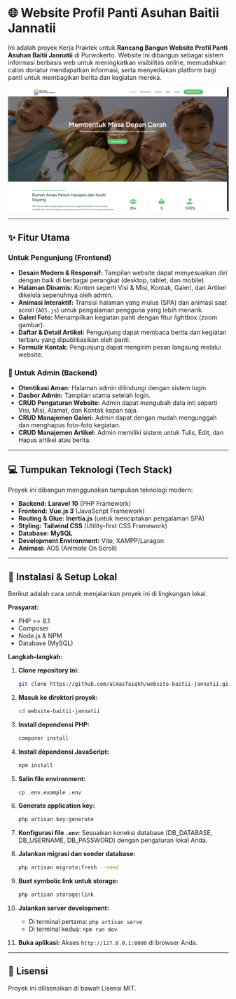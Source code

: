 # 🌐 Website Profil Panti Asuhan Baitii Jannatii

Ini adalah proyek Kerja Praktek untuk **Rancang Bangun Website Profil Panti Asuhan Baitii Jannatii** di Purwokerto. Website ini dibangun sebagai sistem informasi berbasis web untuk meningkatkan visibilitas online, memudahkan calon donatur mendapatkan informasi, serta menyediakan platform bagi panti untuk membagikan berita dan kegiatan mereka.

![Tangkapan Layar Website](./screenshots/homepage.png)

---

## ✨ Fitur Utama

### Untuk Pengunjung (Frontend)
- **Desain Modern & Responsif:** Tampilan website dapat menyesuaikan diri dengan baik di berbagai perangkat (desktop, tablet, dan mobile).
- **Halaman Dinamis:** Konten seperti Visi & Misi, Kontak, Galeri, dan Artikel dikelola sepenuhnya oleh admin.
- **Animasi Interaktif:** Transisi halaman yang mulus (SPA) dan animasi saat scroll (`AOS.js`) untuk pengalaman pengguna yang lebih menarik.
- **Galeri Foto:** Menampilkan kegiatan panti dengan fitur *lightbox* (zoom gambar).
- **Daftar & Detail Artikel:** Pengunjung dapat membaca berita dan kegiatan terbaru yang dipublikasikan oleh panti.
- **Formulir Kontak:** Pengunjung dapat mengirim pesan langsung melalui website.

### 🔐 Untuk Admin (Backend)
- **Otentikasi Aman:** Halaman admin dilindungi dengan sistem login.
- **Dasbor Admin:** Tampilan utama setelah login.
- **CRUD Pengaturan Website:** Admin dapat mengubah data inti seperti Visi, Misi, Alamat, dan Kontak kapan saja.
- **CRUD Manajemen Galeri:** Admin dapat dengan mudah mengunggah dan menghapus foto-foto kegiatan.
- **CRUD Manajemen Artikel:** Admin memiliki sistem untuk Tulis, Edit, dan Hapus artikel atau berita.

---

## 💻 Tumpukan Teknologi (Tech Stack)

Proyek ini dibangun menggunakan tumpukan teknologi modern:

- **Backend:** **Laravel 10** (PHP Framework)
- **Frontend:** **Vue.js 3** (JavaScript Framework)
- **Routing & Glue:** **Inertia.js** (untuk menciptakan pengalaman SPA)
- **Styling:** **Tailwind CSS** (Utility-first CSS Framework)
- **Database:** **MySQL**
- **Development Environment:** Vite, XAMPP/Laragon
- **Animasi:** AOS (Animate On Scroll)

---

## 🚀 Instalasi & Setup Lokal

Berikut adalah cara untuk menjalankan proyek ini di lingkungan lokal.

**Prasyarat:**
- PHP >= 8.1
- Composer
- Node.js & NPM
- Database (MySQL)

**Langkah-langkah:**
1.  **Clone repository ini:**
    ```bash
    git clone https://github.com/almasfaiqkh/website-baitii-jannatii.git
    ```
2.  **Masuk ke direktori proyek:**
    ```bash
    cd website-baitii-jannatii
    ```
3.  **Install dependensi PHP:**
    ```bash
    composer install
    ```
4.  **Install dependensi JavaScript:**
    ```bash
    npm install
    ```
5.  **Salin file environment:**
    ```bash
    cp .env.example .env
    ```
6.  **Generate application key:**
    ```bash
    php artisan key:generate
    ```
7.  **Konfigurasi file `.env`:**
    Sesuaikan koneksi database (DB_DATABASE, DB_USERNAME, DB_PASSWORD) dengan pengaturan lokal Anda.

8.  **Jalankan migrasi dan seeder database:**
    ```bash
    php artisan migrate:fresh --seed
    ```
9.  **Buat symbolic link untuk storage:**
    ```bash
    php artisan storage:link
    ```
10. **Jalankan server development:**
    - Di terminal pertama: `php artisan serve`
    - Di terminal kedua: `npm run dev`

11. **Buka aplikasi:**
    Akses `http://127.0.0.1:8000` di browser Anda.

---

## 📄 Lisensi

Proyek ini dilisensikan di bawah Lisensi MIT.

